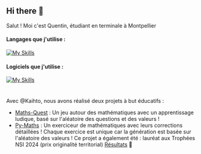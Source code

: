 ## Hi there 👋

Salut ! Moi c'est Quentin, étudiant en terminale à Montpellier

#### Langages que j'utilise : 
[![My Skills](https://skillicons.dev/icons?i=python,js,html,css)](https://skillicons.dev)

#### Logiciels que j'utilise : 
[![My Skills](https://skillicons.dev/icons?i=github,git,vscode,androidstudio)](https://skillicons.dev)

# 

Avec @Kaihto, nous avons réalisé deux projets à but éducatifs : 
- [Maths-Quest](https://github.com/Gandalf0207/Maths-Quest) : Un jeu autour des mathématiques avec un apprentissage ludique, basé sur l'aléatoire des questions et des valeurs !
- [Py-Maths](https://github.com/Gandalf0207/Py-Maths) : Un exerciceur de mathématiques avec leurs corrections détaillées ! Chaque exercice est unique car la génération est basée sur l'aléatoire des valeurs ! Ce projet a également été : lauréat aux Trophées NSI 2024 (prix originalité territorial) [Résultats](https://trophees-nsi.fr/resultats-2024) :tada:
